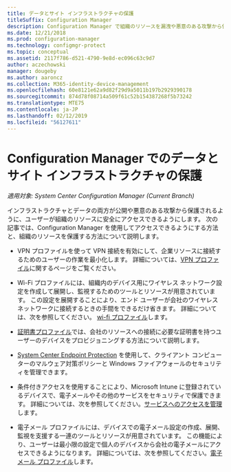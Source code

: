 ```yaml
---
title: データとサイト インフラストラクチャの保護
titleSuffix: Configuration Manager
description: Configuration Manager で組織のリソースを漏洩や悪意のある攻撃から保護する方法について説明します。
ms.date: 12/21/2018
ms.prod: configuration-manager
ms.technology: configmgr-protect
ms.topic: conceptual
ms.assetid: 2117f786-d521-4790-9e8d-ec096c63c9d7
author: aczechowski
manager: dougeby
ms.author: aaroncz
ms.collection: M365-identity-device-management
ms.openlocfilehash: 60e8121e62a9d82f29d9a5011b197b2929390178
ms.sourcegitcommit: 874d78f08714a509f61c52b154387268f5b73242
ms.translationtype: MTE75
ms.contentlocale: ja-JP
ms.lasthandoff: 02/12/2019
ms.locfileid: "56127611"
---
```

# <a name="protect-data-and-site-infrastructure-with-configuration-manager"></a>Configuration Manager でのデータとサイト インフラストラクチャの保護

*適用対象: System Center Configuration Manager (Current Branch)*

インフラストラクチャとデータの両方が公開や悪意のある攻撃から保護されるように、ユーザーが組織のリソースに安全にアクセスできるようにします。 次の記事では、Configuration Manager を使用してアクセスできるようにする方法と、組織のリソースを保護する方法について説明します。  

- VPN プロファイルを使って VPN 接続を有効にして、企業リソースに接続するためのユーザーの作業を最小化します。 詳細については、[VPN プロファイル](/sccm/protect/deploy-use/vpn-profiles)に関するページをご覧ください。  

- Wi-Fi プロファイルには、組織内のデバイス用にワイヤレス ネットワーク設定を作成して展開し、監視するためのツールとリソースが用意されています。 この設定を展開することにより、エンド ユーザーが会社のワイヤレス ネットワークに接続するときの手間をできるだけ省きます。 詳細については、次を参照してください。 [wi-fi プロファイル](/sccm/protect/deploy-use/create-wifi-profiles)します。  

- [証明書プロファイル](/sccm/protect/deploy-use/introduction-to-certificate-profiles)では、会社のリソースへの接続に必要な証明書を持つユーザーのデバイスをプロビジョニングする方法について説明します。  

- [System Center Endpoint Protection](/sccm/protect/deploy-use/endpoint-protection) を使用して、クライアント コンピューターのマルウェア対策ポリシーと Windows ファイアウォールのセキュリティを管理できます。  

- 条件付きアクセスを使用することにより、Microsoft Intune に登録されているデバイスで、電子メールやその他のサービスをセキュリティで保護できます。 詳細については、次を参照してください。[サービスへのアクセスを管理](/sccm/protect/deploy-use/manage-access-to-services)します。  

- 電子メール プロファイルには、デバイスでの電子メール設定の作成、展開、監視を支援する一連のツールとリソースが用意されています。 この機能により、ユーザーは最小限の設定で個人のデバイスから会社の電子メールにアクセスできるようになります。 詳細については、次を参照してください。[電子メール プロファイル](/sccm/protect/deploy-use/introduction-to-email-profiles)します。  

